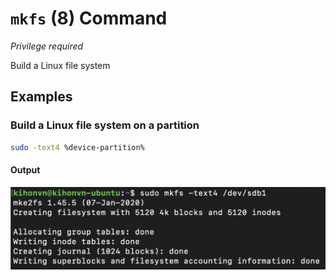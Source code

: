 # `mkfs` (8) Command

*Privilege required*

Build a Linux file system

## Examples

### Build a Linux file system on a partition

```sh
sudo -text4 %device-partition%
```

#### Output

![](mkfs-partition-ext4.png)